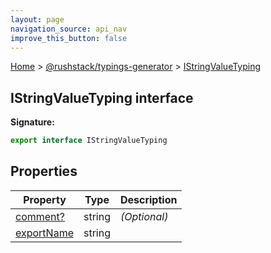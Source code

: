 ```yaml
---
layout: page
navigation_source: api_nav
improve_this_button: false
---
```



[Home](./index.md) &gt; [@rushstack/typings-generator](./typings-generator.md) &gt; [IStringValueTyping](./typings-generator.istringvaluetyping.md)

## IStringValueTyping interface


<b>Signature:</b>

```typescript
export interface IStringValueTyping
```

## Properties

|  Property | Type | Description |
|  --- | --- | --- |
|  [comment?](./typings-generator.istringvaluetyping.comment.md) | string | <i>(Optional)</i> |
|  [exportName](./typings-generator.istringvaluetyping.exportname.md) | string |  |
